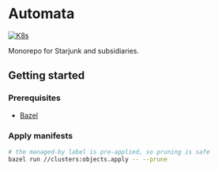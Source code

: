# Automata

[![K8s](https://github.com/uhthomas/automata/actions/workflows/k8s.yaml/badge.svg)](https://github.com/uhthomas/automata/actions/workflows/k8s.yaml)

Monorepo for Starjunk and subsidiaries.

## Getting started

### Prerequisites

* [Bazel](https://build.bazel)

### Apply manifests

```sh
# the managed-by label is pre-applied, so pruning is safe
bazel run //clusters:objects.apply -- --prune
```

